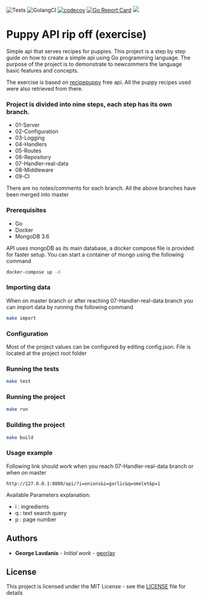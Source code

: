 ![Tests](https://github.com/georlav/migrate/workflows/Tests/badge.svg?branch=master)
![GolangCI](https://github.com/georlav/migrate/workflows/GolangCI/badge.svg?branch=master)
[![codecov](https://codecov.io/gh/georlav/recipeapi/branch/master/graph/badge.svg)](https://codecov.io/gh/georlav/recipeapi)
[![Go Report Card](https://goreportcard.com/badge/github.com/georlav/recipeapi)](https://goreportcard.com/report/github.com/georlav/recipeapi)
[![](https://img.shields.io/badge/unicorn-approved-ff69b4.svg)](https://www.youtube.com/watch?v=9auOCbH5Ns4)

# Puppy API rip off (exercise)
Simple api that serves recipes for puppies. This project is a step by step guide on how to create a simple api using
Go programming language. The purpose of the project is to demonstrate to newcommers the language basic features 
and concepts.

The exercise is based on [recipepuppy](http://www.recipepuppy.com/) free api. All the puppy recipes used were also 
retrieved from there.

### Project is divided into nine steps, each step has its own branch.
 * 01-Server
 * 02-Configuration
 * 03-Logging
 * 04-Handlers
 * 05-Routes
 * 06-Repository
 * 07-Handler-real-data
 * 08-Middleware
 * 09-CI

There are no notes/comments for each branch. All the above branches have been merged into master

### Prerequisites
 * Go
 * Docker
 * MongoDB 3.6

API uses mongoDB as its main database, a docker compose file is provided for faster setup. You can start a container of
mongo using the following command  
```bash
docker-compose up -d
```

### Importing data
When on master branch or after reaching 07-Handler-real-data branch you can import data by running the following command
```bash
make import
``` 

### Configuration
Most of the project values can be configured by editing config.json. File is located at the project root folder

### Running the tests
```bash
make test
```

### Running the project
```bash
make run
```

### Building the project
```bash
make build
``` 

### Usage example
Following link should work when you reach 07-Handler-real-data branch or when on master
```
http://127.0.0.1:8080/api/?i=onions&i=garlic&q=omelet&p=1
```

Available Parameters explanation:
- i : ingredients
- q : text search query
- p : page number

## Authors
* **George Lavdanis** - *Initial work* - [georlav](https://github.com/georlav)

## License
This project is licensed under the MIT License - see the [LICENSE](LICENSE) file for details

